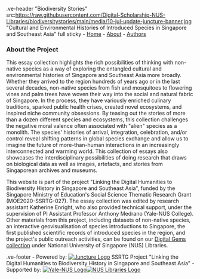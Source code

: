.ve-header "Biodiversity Stories" src:https://raw.githubusercontent.com/Digital-Scholarship-NUS-Libraries/biodiversitystories/main/media/10-jul-update-juncture-banner.jpg "Cultural and Environmental Histories of Introduced Species in Singapore and Southeast Asia" full sticky
    - [Home](/)
    - [About](/about)
    - [Authors](/authors)
    
### About the Project
    
This essay collection highlights the rich possibilities of thinking with non-native species as a way of exploring the entangled cultural and environmental histories of Singapore and Southeast Asia more broadly. Whether they arrived to the region hundreds of years ago or in the last several decades, non-native species from fish and mosquitoes to flowering vines and palm trees have woven their way into the social and natural fabric of Singapore. In the process, they have variously enriched culinary traditions, sparked public health crises, created novel ecosystems, and inspired niche community obsessions. By teasing out the stories of more than a dozen different species and ecosystems, this collection challenges the negative moral valence often associated with "alien" species as a monolith. The species' histories of arrival, integration, celebration, and/or control reveal shifting patterns in global species exchange and allow us to imagine the future of  more-than-human interactions in an increasingly interconnected and warming world. This collection of essays also showcases the interdisciplinary possibilities of doing research that draws on biological data as well as images, artefacts, and stories from Singaporean archives and museums.

This website is part of the project "Linking the Digital Humanities to Biodiversity History in Singapore and Southeast Asia", funded by the Singapore Ministry of Education's Social Science Thematic Research Grant (MOE2020-SSRTG-027). The essay collection was edited by research assistant Katherine Enright, who also provided technical support, under the supervision of PI Assistant Professor Anthony Medrano (Yale-NUS College). Other materials from this project, including datasets of non-native species, an interactive geovisualisation of species introductions to Singapore, the first published scientific records of introduced species in the region, and the project's public outreach activities, can be found on our [Digital Gems collection](https://digitalgems.nus.edu.sg/collection/11575) under National University of Singapore (NUS) Libraries.


.ve-footer
    - Powered by: [![Juncture Logo](https://juncture-digital.github.io/juncture/static/images/juncture-logo.png)](https://juncture-digital.org) SSRTG Project "Linking the Digital Humanities to Biodiversity History in Singapore and Southeast Asia"
    - Supported by: [![Yale-NUS Logo](https://upload.wikimedia.org/wikipedia/commons/thumb/1/17/Yale-NUS_College_logo.svg/800px-Yale-NUS_College_logo.svg.png)](https://www.yale-nus.edu.sg/)[![NUS Libraries Logo](https://sbdb.nus.edu.sg/images/NUSCL.png)](https://blog.nus.edu.sg/linus/about-nus-libraries/)
